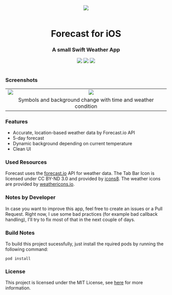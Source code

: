 <div align="center"><img src ="http://i.imgur.com/hn7YyWh.png?1" /> <br> <br> <h1>Forecast for iOS </h1> <h3> A small Swift Weather App </h3></div>

<div align="center">

<img src="https://img.shields.io/badge/platform-iOS-brightgreen.svg">
<img src="https://img.shields.io/badge/deployment%20target-iOS%209-brightgreen.svg">
<img src="https://img.shields.io/badge/language-Swift%202-brightgreen.svg">

</div>

<br>


### Screenshots

<table align="center" border="0">

<tr>
<td> <img src="http://i.imgur.com/9X9XJQP.png"> </td>
<td> <img src="http://i.imgur.com/uiC6biV.png"> </td>
</tr>

<tr> <td colspan="2" align="center">Symbols and background change with time and weather condition</td> </tr>


</table>

### Features

* Accurate, location-based weather data by Forecast.io API
* 5-day forecast
* Dynamic background depending on current temperature
* Clean UI

### Used Resources

Forecast uses the [forecast.io](https://forecast.io) API for weather data. The Tab Bar Icon is licensed under CC BY-ND 3.0 and provided by [icons8](http://icons8.com).  The weather icons are provided by [weathericons.io](http://weathericons.io).

### Notes by Developer

In case you want to improve this app, feel free to create an issues or a Pull Request.
Right now, I use some bad practices (for example bad callback handling), I'll try to fix most of that in the next couple of days.

### Build Notes

To build this project sucessfully, just install the rquired pods by running the following command: 

    pod install


### License
This project is licensed under the MIT License, see [here](https://opensource.org/licenses/MIT) for more information.

